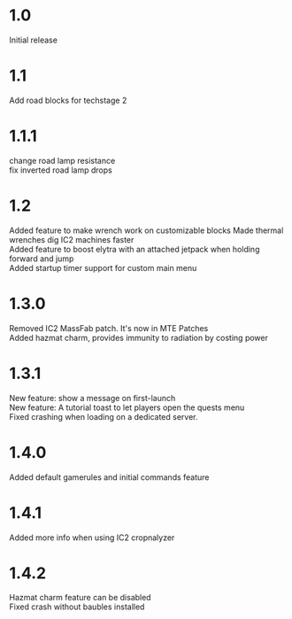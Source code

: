 # 1.0
Initial release  
# 1.1
Add road blocks for techstage 2  
# 1.1.1
change road lamp resistance  
fix inverted road lamp drops  
# 1.2
Added feature to make wrench work on customizable blocks Made thermal wrenches dig IC2 machines faster  
Added feature to boost elytra with an attached jetpack when holding forward and jump  
Added startup timer support for custom main menu  
# 1.3.0
Removed IC2 MassFab patch. It's now in MTE Patches  
Added hazmat charm, provides immunity to radiation by costing power  
# 1.3.1
New feature: show a message on first-launch  
New feature: A tutorial toast to let players open the quests menu  
Fixed crashing when loading on a dedicated server.  
# 1.4.0
Added default gamerules and initial commands feature  
# 1.4.1
Added more info when using IC2 cropnalyzer  
# 1.4.2
Hazmat charm feature can be disabled  
Fixed crash without baubles installed  